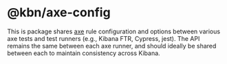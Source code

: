 # @kbn/axe-config

This is package shares [axe](https://www.deque.com/axe/) rule configuration and options between various axe tests and test runners (e.g., Kibana FTR, Cypress, jest). The API remains the same between each axe runner, and should ideally be shared between each to maintain consistency across Kibana.
